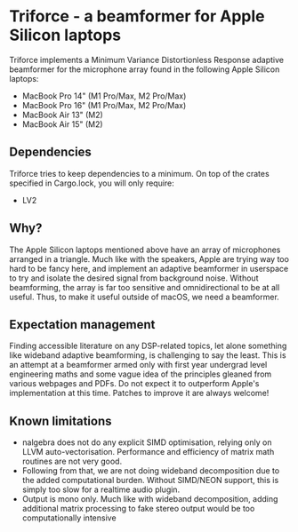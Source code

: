 # Triforce - a beamformer for Apple Silicon laptops
Triforce implements a Minimum Variance Distortionless Response adaptive beamformer
for the microphone array found in the following Apple Silicon laptops:
* MacBook Pro 14" (M1 Pro/Max, M2 Pro/Max)
* MacBook Pro 16" (M1 Pro/Max, M2 Pro/Max)
* MacBook Air 13" (M2)
* MacBook Air 15" (M2)

## Dependencies
Triforce tries to keep dependencies to a minimum. On top of the
crates specified in Cargo.lock, you will only require:
* LV2

## Why?
The Apple Silicon laptops mentioned above have an array of microphones arranged
in a triangle. Much like with the speakers, Apple are trying way too hard to be
fancy here, and implement an adaptive beamformer in userspace to try and isolate
the desired signal from background noise. Without beamforming, the array is far
too sensitive and omnidirectional to be at all useful. Thus, to make it useful outside
of macOS, we need a beamformer.

## Expectation management
Finding accessible literature on any DSP-related topics, let alone something like
wideband adaptive beamforming, is challenging to say the least. This is an attempt
at a beamformer armed only with first year undergrad level engineering maths and some vague
idea of the principles gleaned from various webpages and PDFs. Do not expect it to
outperform Apple's implementation at this time. Patches to improve it are always welcome!

## Known limitations
* nalgebra does not do any explicit SIMD optimisation, relying only on LLVM auto-vectorisation.
  Performance and efficiency of matrix math routines are not very good.
* Following from that, we are not doing wideband decomposition due to the added computational
  burden. Without SIMD/NEON support, this is simply too slow for a realtime audio plugin.
* Output is mono only. Much like with wideband decomposition, adding additional matrix processing
  to fake stereo output would be too computationally intensive
